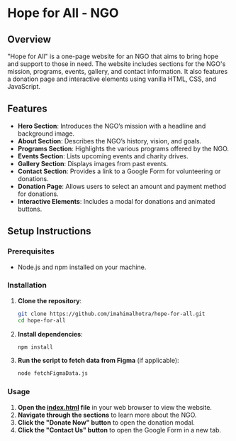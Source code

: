 # Hope for All - NGO

## Overview

"Hope for All" is a one-page website for an NGO that aims to bring hope and support to those in need. The website includes sections for the NGO's mission, programs, events, gallery, and contact information. It also features a donation page and interactive elements using vanilla HTML, CSS, and JavaScript.

## Features

- **Hero Section**: Introduces the NGO’s mission with a headline and background image.
- **About Section**: Describes the NGO’s history, vision, and goals.
- **Programs Section**: Highlights the various programs offered by the NGO.
- **Events Section**: Lists upcoming events and charity drives.
- **Gallery Section**: Displays images from past events.
- **Contact Section**: Provides a link to a Google Form for volunteering or donations.
- **Donation Page**: Allows users to select an amount and payment method for donations.
- **Interactive Elements**: Includes a modal for donations and animated buttons.

## Setup Instructions

### Prerequisites

- Node.js and npm installed on your machine.

### Installation

1. **Clone the repository**:
    ```bash
    git clone https://github.com/imahimalhotra/hope-for-all.git
    cd hope-for-all
    ```

2. **Install dependencies**:
    ```bash
    npm install
    ```

3. **Run the script to fetch data from Figma** (if applicable):
    ```bash
    node fetchFigmaData.js
    ```

### Usage

1. **Open the [index.html](http://_vscodecontentref_/0) file** in your web browser to view the website.
2. **Navigate through the sections** to learn more about the NGO.
3. **Click the "Donate Now" button** to open the donation modal.
4. **Click the "Contact Us" button** to open the Google Form in a new tab.

